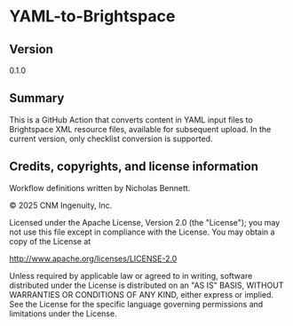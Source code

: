 # YAML-to-Brightspace

## Version

0.1.0

## Summary

This is a GitHub Action that converts content in YAML input files to Brightspace XML resource files, available for subsequent upload. In the current version, only checklist conversion is supported.

## Credits, copyrights, and license information

Workflow definitions written by Nicholas Bennett.

&copy; 2025 CNM Ingenuity, Inc.

Licensed under the Apache License, Version 2.0 (the "License"); you may not use this file except in compliance with the License. You may obtain a copy of the License at

<http://www.apache.org/licenses/LICENSE-2.0>

Unless required by applicable law or agreed to in writing, software distributed under the License is distributed on an "AS IS" BASIS, WITHOUT WARRANTIES OR CONDITIONS OF ANY KIND, either express or implied. See the License for the specific language governing permissions and limitations under the License.
